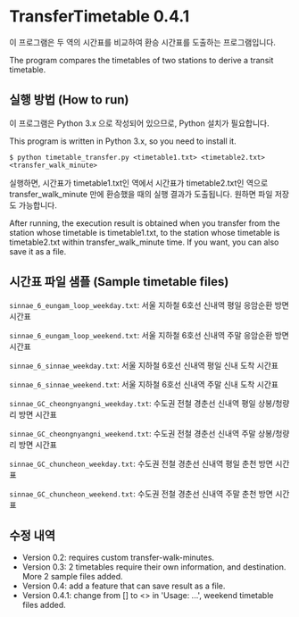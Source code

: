 # TransferTimetable 0.4.1

이 프로그램은 두 역의 시간표를 비교하여 환승 시간표를 도출하는 프로그램입니다.

The program compares the timetables of two stations to derive a transit timetable.

## 실행 방법 (How to run)

이 프로그램은 Python 3.x 으로 작성되어 있으므로, Python 설치가 필요합니다.

This program is written in Python 3.x, so you need to install it.

```shell
$ python timetable_transfer.py <timetable1.txt> <timetable2.txt> <transfer_walk_minute>
```

실행하면, 시간표가 timetable1.txt인 역에서 시간표가 timetable2.txt인 역으로 transfer_walk_minute 만에 환승했을 때의 실행 결과가 도출됩니다. 원하면 파일 저장도 가능합니다.

After running, the execution result is obtained when you transfer from the station whose timetable is timetable1.txt, to the station whose timetable is timetable2.txt within transfer_walk_minute time. If you want, you can also save it as a file.

## 시간표 파일 샘플 (Sample timetable files)

```sinnae_6_eungam_loop_weekday.txt```: 서울 지하철 6호선 신내역 평일 응암순환 방면 시간표

```sinnae_6_eungam_loop_weekend.txt```: 서울 지하철 6호선 신내역 주말 응암순환 방면 시간표

```sinnae_6_sinnae_weekday.txt```: 서울 지하철 6호선 신내역 평일 신내 도착 시간표

```sinnae_6_sinnae_weekend.txt```: 서울 지하철 6호선 신내역 주말 신내 도착 시간표

```sinnae_GC_cheongnyangni_weekday.txt```: 수도권 전철 경춘선 신내역 평일 상봉/청량리 방면 시간표

```sinnae_GC_cheongnyangni_weekend.txt```: 수도권 전철 경춘선 신내역 주말 상봉/청량리 방면 시간표

```sinnae_GC_chuncheon_weekday.txt```: 수도권 전철 경춘선 신내역 평일 춘천 방면 시간표

```sinnae_GC_chuncheon_weekend.txt```: 수도권 전철 경춘선 신내역 주말 춘천 방면 시간표

## 수정 내역

* Version 0.2: requires custom transfer-walk-minutes.
* Version 0.3: 2 timetables require their own information, and destination. More 2 sample files added.
* Version 0.4: add a feature that can save result as a file.
* Version 0.4.1: change from [] to <> in 'Usage: ...', weekend timetable files added.